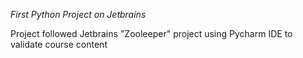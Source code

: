 *First Python Project on Jetbrains*

Project followed Jetbrains "Zooleeper" project using Pycharm IDE to validate course content
